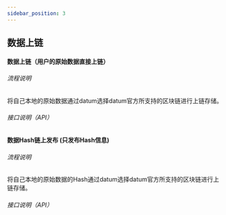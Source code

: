 ```yaml
---
sidebar_position: 3
---
```


## 数据上链


#### 数据上链（用户的原始数据直接上链）

###### 流程说明

  将自己本地的原始数据通过datum选择datum官方所支持的区块链进行上链存储。

###### 接口说明（API）



#### 数据Hash链上发布 (只发布Hash信息)

###### 流程说明

  将自己本地的原始数据的Hash通过datum选择datum官方所支持的区块链进行上链存储。

###### 接口说明（API）

